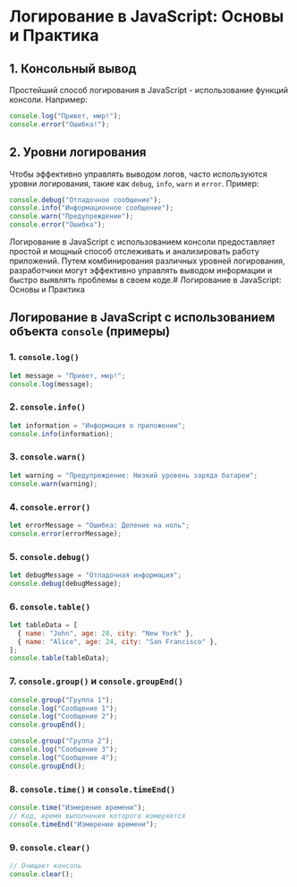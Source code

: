 
# Логирование в JavaScript: Основы и Практика

## 1. Консольный вывод

Простейший способ логирования в JavaScript - использование функций консоли. Например:

```javascript
console.log("Привет, мир!");
console.error("Ошибка!");
```

## 2. Уровни логирования

Чтобы эффективно управлять выводом логов, часто используются уровни логирования, такие как `debug`, `info`, `warn` и `error`. Пример:

```javascript
console.debug("Отладочное сообщение");
console.info("Информационное сообщение");
console.warn("Предупреждение");
console.error("Ошибка");
```

Логирование в JavaScript с использованием консоли предоставляет простой и мощный способ отслеживать и анализировать работу приложений. Путем комбинирования различных уровней логирования, разработчики могут эффективно управлять выводом информации и быстро выявлять проблемы в своем коде.# Логирование в JavaScript: Основы и Практика
## Логирование в JavaScript с использованием объекта `console` (примеры)

### 1. `console.log()`

```javascript
let message = "Привет, мир!";
console.log(message);
```

### 2. `console.info()`

```javascript
let information = "Информация о приложении";
console.info(information);
```

### 3. `console.warn()`

```javascript
let warning = "Предупреждение: Низкий уровень заряда батареи";
console.warn(warning);
```

### 4. `console.error()`

```javascript
let errorMessage = "Ошибка: Деление на ноль";
console.error(errorMessage);
```

### 5. `console.debug()`

```javascript
let debugMessage = "Отладочная информация";
console.debug(debugMessage);
```

### 6. `console.table()`

```javascript
let tableData = [
  { name: "John", age: 28, city: "New York" },
  { name: "Alice", age: 24, city: "San Francisco" },
];
console.table(tableData);
```

### 7. `console.group()` и `console.groupEnd()`

```javascript
console.group("Группа 1");
console.log("Сообщение 1");
console.log("Сообщение 2");
console.groupEnd();

console.group("Группа 2");
console.log("Сообщение 3");
console.log("Сообщение 4");
console.groupEnd();
```

### 8. `console.time()` и `console.timeEnd()`

```javascript
console.time("Измерение времени");
// Код, время выполнения которого измеряется
console.timeEnd("Измерение времени");
```

### 9. `console.clear()`

```javascript
// Очищает консоль
console.clear();
```

